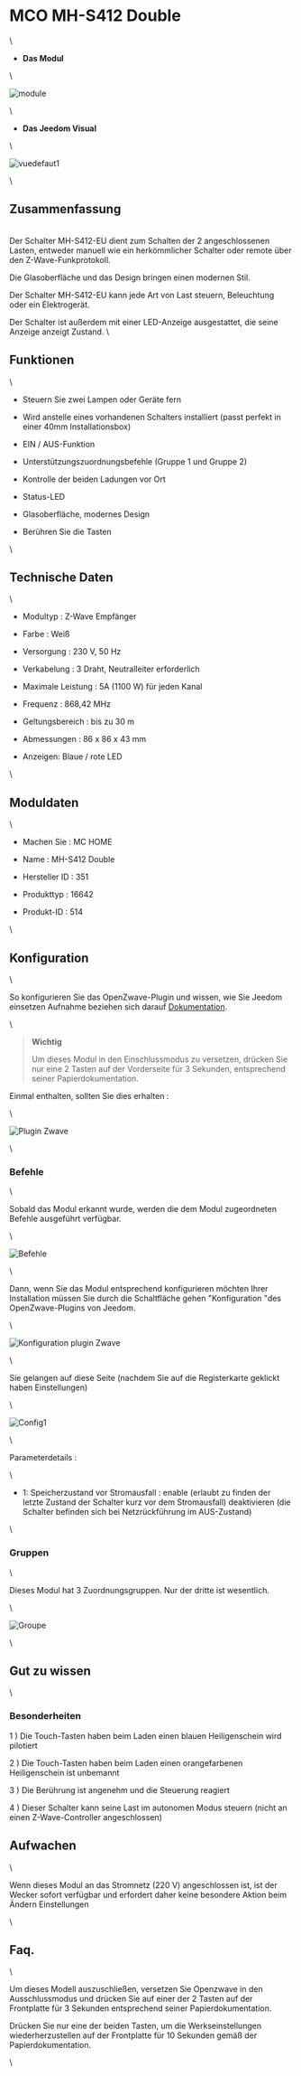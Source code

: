 MCO MH-S412 Double 
==================

\

-   **Das Modul**

\

![module](images/mco.mhs412/module.jpg)

\

-   **Das Jeedom Visual**

\

![vuedefaut1](images/mco.mhs412/vuedefaut1.jpg)

\

Zusammenfassung 
------

\
Der Schalter MH-S412-EU dient zum Schalten der 2 angeschlossenen Lasten,
entweder manuell wie ein herkömmlicher Schalter oder remote über den
Z-Wave-Funkprotokoll.

Die Glasoberfläche und das Design bringen einen modernen Stil.

Der Schalter MH-S412-EU kann jede Art von Last steuern,
Beleuchtung oder ein Elektrogerät.

Der Schalter ist außerdem mit einer LED-Anzeige ausgestattet, die seine Anzeige anzeigt
Zustand. \

Funktionen 
---------

\

-   Steuern Sie zwei Lampen oder Geräte fern

-   Wird anstelle eines vorhandenen Schalters installiert (passt
    perfekt in einer 40mm Installationsbox)

-   EIN / AUS-Funktion

-   Unterstützungszuordnungsbefehle (Gruppe 1 und Gruppe 2)

-   Kontrolle der beiden Ladungen vor Ort

-   Status-LED

-   Glasoberfläche, modernes Design

-   Berühren Sie die Tasten

\

Technische Daten 
---------------------------

\

-   Modultyp : Z-Wave Empfänger

-   Farbe : Weiß

-   Versorgung : 230 V, 50 Hz

-   Verkabelung : 3 Draht, Neutralleiter erforderlich

-   Maximale Leistung : 5A (1100 W) für jeden Kanal

-   Frequenz : 868,42 MHz

-   Geltungsbereich : bis zu 30 m

-   Abmessungen : 86 x 86 x 43 mm

-   Anzeigen: Blaue / rote LED

\

Moduldaten 
-----------------

\

-   Machen Sie : MC HOME

-   Name : MH-S412 Double

-   Hersteller ID : 351

-   Produkttyp : 16642

-   Produkt-ID : 514

\

Konfiguration 
-------------

\

So konfigurieren Sie das OpenZwave-Plugin und wissen, wie Sie Jeedom einsetzen
Aufnahme beziehen sich darauf
[Dokumentation](https://jeedom.fr/doc/Dokumentation/plugins/openzwave/de_DE/openzwave.html).

\

> **Wichtig**
>
> Um dieses Modul in den Einschlussmodus zu versetzen, drücken Sie nur eine
> 2 Tasten auf der Vorderseite für 3 Sekunden, entsprechend seiner
> Papierdokumentation.

Einmal enthalten, sollten Sie dies erhalten :

\

![Plugin Zwave](images/mco.mhs412/information.jpg)

\

### Befehle 

\

Sobald das Modul erkannt wurde, werden die dem Modul zugeordneten Befehle ausgeführt
verfügbar.

\

![Befehle](images/mco.mhs412/commandes.jpg)

\

Dann, wenn Sie das Modul entsprechend konfigurieren möchten
Ihrer Installation müssen Sie durch die Schaltfläche gehen
"Konfiguration "des OpenZwave-Plugins von Jeedom.

\

![Konfiguration plugin Zwave](images/plugin/bouton_configuration.jpg)

\

Sie gelangen auf diese Seite (nachdem Sie auf die Registerkarte geklickt haben
Einstellungen)

\

![Config1](images/mco.mhs412/config1.jpg)

\

Parameterdetails :

\

-   1: Speicherzustand vor Stromausfall : enable (erlaubt zu finden
    der letzte Zustand der Schalter kurz vor dem Stromausfall)
    deaktivieren (die Schalter befinden sich bei Netzrückführung im AUS-Zustand)

\

### Gruppen 

\

Dieses Modul hat 3 Zuordnungsgruppen. Nur der dritte ist
wesentlich.

\

![Groupe](images/mco.mhs412/groupe.jpg)

\

Gut zu wissen 
------------

\

### Besonderheiten 

1 \) Die Touch-Tasten haben beim Laden einen blauen Heiligenschein
wird pilotiert

2 \) Die Touch-Tasten haben beim Laden einen orangefarbenen Heiligenschein
ist unbemannt

3 \) Die Berührung ist angenehm und die Steuerung reagiert

4 \) Dieser Schalter kann seine Last im autonomen Modus steuern (nicht
an einen Z-Wave-Controller angeschlossen)

Aufwachen 
------

\

Wenn dieses Modul an das Stromnetz (220 V) angeschlossen ist, ist der Wecker sofort verfügbar
und erfordert daher keine besondere Aktion beim Ändern
Einstellungen

\

Faq. 
------

\

Um dieses Modell auszuschließen, versetzen Sie Openzwave in den Ausschlussmodus und drücken Sie
auf einer der 2 Tasten auf der Frontplatte für 3 Sekunden entsprechend seiner
Papierdokumentation.

Drücken Sie nur eine der beiden Tasten, um die Werkseinstellungen wiederherzustellen
auf der Frontplatte für 10 Sekunden gemäß der Papierdokumentation.

\

